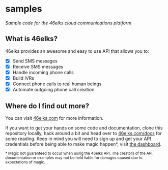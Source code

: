 # samples

*Sample code for the 46elks cloud communications platform*

## What is 46elks?

46elks provides an awesome and easy to use API that allows you to:

- [x] Send SMS messages
- [x] Receive SMS messages
- [x] Handle incoming phone calls
- [x] Build IVRs
- [x] Connect phone calls to real human beings
- [x] Automate outgoing phone call creation

## Where do I find out more?

You can visit [46elks.com](http://www.46elks.com/) for more information.

If you want to get your hands on some code and documentation, clone this repository locally, hack around a bit and head over to [46elks.com/docs](http://www.46elks.com/docs) for some reading. Keep in mind you will need to sign up and get your API credentials before being able to make magic happen\*, visit [the dashboard](https://dashboard.46elks.com/).

<sub>\* Magic not guaranteed to occur when using the 46elks API. The creators of the API, documentation or examples may not be held liable for damages caused due to expectations of magic.</sub>
